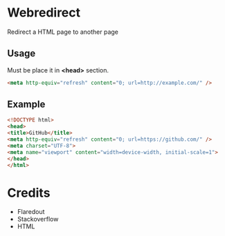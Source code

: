# Webredirect
Redirect a HTML page to another page

## Usage
Must be place it in **\<head>** section.
```html
<meta http-equiv="refresh" content="0; url=http://example.com/" />
```
## Example
```html
<!DOCTYPE html>
<head>
<title>GitHub</title>
<meta http-equiv="refresh" content="0; url=https://github.com/" />
<meta charset="UTF-8">
<meta name="viewport" content="width=device-width, initial-scale=1">
</head>
</html>
```
# Credits
- Flaredout
- Stackoverflow
- HTML
